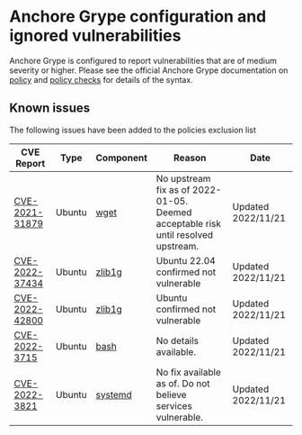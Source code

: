 # Anchore Grype configuration and ignored vulnerabilities
Anchore Grype is configured to report vulnerabilities that are of medium severity or higher.  Please see the official Anchore Grype documentation on [policy](https://docs.anchore.com/current/docs/engine/general/concepts/policy/) and [policy checks](https://docs.anchore.com/current/docs/overview/concepts/policy/policy_checks/) for details of the syntax.

## Known issues
The following issues have been added to the policies exclusion list

| CVE Report    |Type      | Component | Reason       | Date |
| ------------- | -------  |----------| ------------- | -----------------  |
|[CVE-2021-31879](https://nvd.nist.gov/vuln/detail/CVE-2021-31879)| Ubuntu | [wget](https://ubuntu.com/security/CVE-2021-31879) |  No upstream fix as of 2022-01-05. Deemed acceptable risk until resolved upstream. | Updated 2022/11/21 |
|[CVE-2022-37434](https://nvd.nist.gov/vuln/detail/CVE-2022-37434)| Ubuntu | [zlib1g](https://ubuntu.com/security/CVE-2022-37434) |  Ubuntu 22.04 confirmed not vulnerable | Updated 2022/11/21 |
|[CVE-2022-42800](https://nvd.nist.gov/vuln/detail/CVE-2022-42800)| Ubuntu | [zlib1g](https://ubuntu.com/security/CVE-2022-42800) |  Ubuntu confirmed not vulnerable | Updated 2022/11/21 |
|[CVE-2022-3715](https://nvd.nist.gov/vuln/detail/CVE-2022-3715)| Ubuntu | [bash](https://ubuntu.com/security/CVE-2022-3715) |  No details available. | Updated 2022/11/21 |
|[CVE-2022-3821](https://nvd.nist.gov/vuln/detail/CVE-2022-3821)| Ubuntu | [systemd](https://ubuntu.com/security/CVE-2022-3821) |  No fix available as of. Do not believe services vulnerable. | Updated 2022/11/21 |
